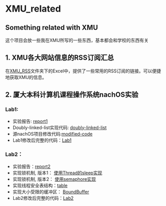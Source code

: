 # XMU_related
Something related with XMU
---
这个项目会放一些我在XMU所写的一些东西，基本都会和学校的东西有关

## 1. XMU各大网站信息的RSS订阅汇总

在[XMU_RSS](https://github.com/ForenewHan/XMU_related/tree/master/XMU_RSS)文件夹下的Excel中，提供了一些常用的RSS订阅的链接。可以便捷地获取XMU的信息。

## 2. 厦大本科计算机课程**操作系统**nachOS实验

### Lab1:

- 实验报告: [report1](https://github.com/ForenewHan/XMU_related/blob/master/nachOS/Lab1/report1.pdf)
- Doubly-linked-list实现代码: [doubly-linked-list](https://github.com/ForenewHan/XMU_related/tree/master/nachOS/Lab1/code/doubly-linked-list)
- 源nachOS项目修改代码:[modified-code](https://github.com/ForenewHan/XMU_related/tree/master/nachOS/Lab1/code/modified-code)
- Lab1修改后完整的代码：[Lab1](https://github.com/ForenewHan/XMU_related/tree/master/nachOS/Lab1/code/nachOS-lab1-backup/nachOS)

### Lab2：

- 实验报告：[report2](https://github.com/ForenewHan/XMU_related/blob/master/nachOS/Lab2/report2.pdf)
- 实现锁机制, 版本1： [使用Thread的sleep实现](https://github.com/ForenewHan/XMU_related/tree/master/nachOS/Lab2/code/version1)
- 实现锁机制, 版本2： [使用semaphore实现](https://github.com/ForenewHan/XMU_related/tree/master/nachOS/Lab2/code/version2)
- 实现线程安全表结构：[table](https://github.com/ForenewHan/XMU_related/tree/master/nachOS/Lab2/code/table)
- 实现大小受限的缓冲区： [BoundBuffer](https://github.com/ForenewHan/XMU_related/tree/master/nachOS/Lab2/code/BoundBuffer)
- Lab2修改后完整的代码：[Lab2](https://github.com/ForenewHan/XMU_related/tree/master/nachOS/Lab2/code/nachOS-lab2-backup/nachOS)
